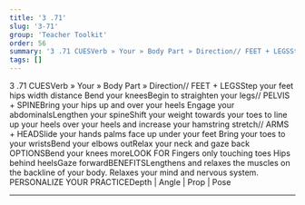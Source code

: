 ```yaml
---
title: '3 .71'
slug: '3-71'
group: 'Teacher Toolkit'
order: 56
summary: '3 .71 CUESVerb » Your » Body Part » Direction// FEET + LEGSStep your feet hips width distance Bend your kneesBegin to straighten your legs// PELVIS + SPINEBring your hips up and ov'
tags: []
---
```


3 .71
CUESVerb » Your » Body Part » Direction// FEET + LEGSStep your feet hips width distance Bend your kneesBegin to straighten your legs// PELVIS + SPINEBring your hips up and over your heels Engage your abdominalsLengthen your spineShift your weight towards your toes to line up your heels over your heels and increase your hamstring stretch// ARMS + HEADSlide your hands palms face up under your feet Bring your toes to your wristsBend your elbows outRelax your neck and gaze back
OPTIONSBend your knees moreLOOK FOR Fingers only touching toes Hips behind heelsGaze forwardBENEFITSLengthens and relaxes the muscles on the backline of your body. Relaxes your mind and nervous system.
PERSONALIZE YOUR PRACTICEDepth | Angle | Prop | Pose

---
